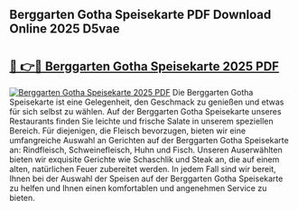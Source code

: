 ## Berggarten Gotha Speisekarte PDF Download Online 2025 D5vae

# <h2><a href="http://gc6y9i.nevu.top/?p=Berggarten+Gotha+Speisekarte">🔗 👉🔴 Berggarten Gotha Speisekarte 2025 PDF</a></h2>

[![Berggarten Gotha Speisekarte 2025 PDF](https://i.imgur.com/dBaPXMq.png)](http://gc6y9i.nevu.top/?p=Berggarten+Gotha+Speisekarte)
Die Berggarten Gotha Speisekarte ist eine Gelegenheit, den Geschmack zu genießen und etwas für sich selbst zu wählen. Auf der Berggarten Gotha Speisekarte unseres Restaurants finden Sie leichte und frische Salate in unserem speziellen Bereich. Für diejenigen, die Fleisch bevorzugen, bieten wir eine umfangreiche Auswahl an Gerichten auf der Berggarten Gotha Speisekarte an: Rindfleisch, Schweinefleisch, Huhn und Fisch. Unseren Auserwählten bieten wir exquisite Gerichte wie Schaschlik und Steak an, die auf einem alten, natürlichen Feuer zubereitet werden. In jedem Fall sind wir bereit, Ihnen bei der Auswahl der Speisen auf der Berggarten Gotha Speisekarte zu helfen und Ihnen einen komfortablen und angenehmen Service zu bieten.
